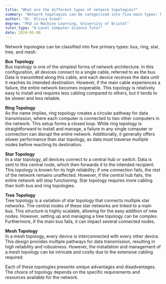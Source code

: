 ```yaml
---
title: "What are the different types of network topologies?"
summary: "Network topologies can be categorised into five main types: bus, ring, star, tree, and mesh."
author: "Dr. Olivia Green"
degree: "PhD in Machine Learning, University of Bristol"
tutor_type: "A-Level Computer Science Tutor"
date: 2024-05-08
---
```


Network topologies can be classified into five primary types: bus, ring, star, tree, and mesh.

**Bus Topology**  
Bus topology is one of the simplest forms of network architecture. In this configuration, all devices connect to a single cable, referred to as the bus. Data is transmitted along this cable, and each device receives the data until it reaches its intended destination. However, if the main cable experiences a failure, the entire network becomes inoperable. This topology is relatively easy to install and requires less cabling compared to others, but it tends to be slower and less reliable.

**Ring Topology**  
As the name implies, ring topology creates a circular pathway for data transmission, where each computer is connected to two other computers in the network. This setup forms a closed loop. While ring topology is straightforward to install and manage, a failure in any single computer or connection can disrupt the entire network. Additionally, it generally offers slower performance than star topology, as data must traverse multiple nodes before reaching its destination.

**Star Topology**  
In a star topology, all devices connect to a central hub or switch. Data is sent to this central node, which then forwards it to the intended recipient. This topology is known for its high reliability; if one connection fails, the rest of the network remains unaffected. However, if the central hub fails, the entire network will stop functioning. Star topology requires more cabling than both bus and ring topologies.

**Tree Topology**  
Tree topology is a variation of star topology that connects multiple star networks. The central nodes of these star networks are linked to a main bus. This structure is highly scalable, allowing for the easy addition of new nodes. However, setting up and managing a tree topology can be complex. Furthermore, if the main bus fails, it can impact several connected nodes.

**Mesh Topology**  
In a mesh topology, every device is interconnected with every other device. This design provides multiple pathways for data transmission, resulting in high reliability and robustness. However, the installation and management of a mesh topology can be intricate and costly due to the extensive cabling required.

Each of these topologies presents unique advantages and disadvantages. The choice of topology depends on the specific requirements and resources available for the network.
    